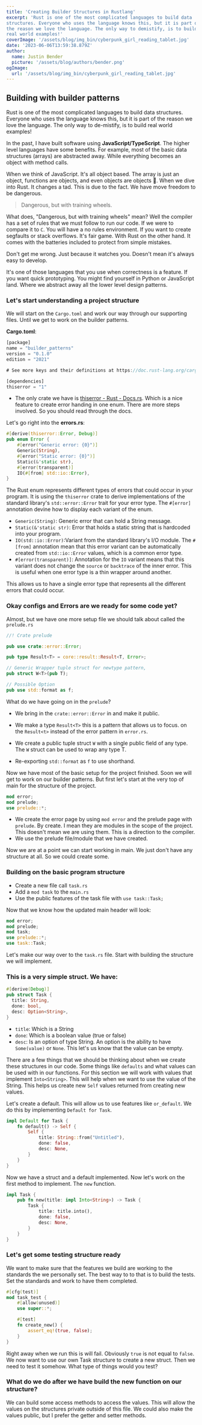 ```yaml
---
title: 'Creating Builder Structures in Rustlang'
excerpt: 'Rust is one of the most complicated languages to build data
structures. Everyone who uses the language knows this, but it is part of
the reason we love the language. The only way to demistify, is to build
real world examples!'
coverImage: '/assets/blog/img_bin/cyberpunk_girl_reading_tablet.jpg'
date: '2023-06-06T13:59:38.879Z'
author:
  name: Justin Bender
  picture: '/assets/blog/authors/bender.png'
ogImage:
  url: '/assets/blog/img_bin/cyberpunk_girl_reading_tablet.jpg'
---
```


## Building with builder patterns

Rust is one of the most complicated languages to build data
structures. Everyone who uses the language knows this, but it is part of
the reason we love the language. The only way to de-mistify, is to build
real world examples!

In the past, I have built software using **JavaScript/TypeScript**. The
higher level languages have some benefits. For example, most of the
basic data structures (arrays) are abstracted away. While everything
becomes an object with method calls.

When we think of JavaScript. It's all object based. The array is just an
object, functions are objects, and even objects are objects 🧙.
When we dive into Rust. It changes a tad. This is due to the fact. We
have move freedom to be dangerous.

> Dangerous, but with training wheels.

What does, "Dangerous, but with training wheels" mean? Well the compiler
has a set of rules that we must follow to run our code. If we were to
compare it to `C`. You will have a no rules environment. If you want to
create segfaults or stack overflows. It's fair game. With Rust on the
other hand. It comes with the batteries included to protect from simple
mistakes.

Don't get me wrong. Just because it watches you. Doesn't mean it's
always easy to develop.

It's one of those languages that you use when correctness is a feature.
If you want quick prototyping. You might find yourself in Python or
JavaScript land. Where we abstract away all the lower level design
patterns.

### Let's start understanding a project structure

We will start on the `Cargo.toml` and work our way through our
supporting files. Until we get to work on the builder patterns.

**Cargo.toml**:

```rust
[package]
name = "builder_patterns"
version = "0.1.0"
edition = "2021"

# See more keys and their definitions at https://doc.rust-lang.org/cargo/reference/manifest.html

[dependencies]
thiserror = "1"
```

* The only crate we have is [thiserror - Rust -
  Docs.rs](https://docs.rs/thiserror/latest/thiserror/). Which is a nice
  feature to create error handing in one enum. There are more steps
  involved. So you should read through the docs.

Let's go right into the **errors.rs**:

```rust
#[derive(thiserror::Error, Debug)]
pub enum Error {
    #[error("Generic error: {0}")]
    Generic(String),
    #[error("Static error: {0}")]
    Static(&'static str),
    #[error(transparent)]
    IO(#[from] std::io::Error),
}
```

The Rust enum represents different types of errors that could occur in
your program. It is using the `thiserror` crate to derive
implementations of the standard library's `std::error::Error` trait for
your error type. The `#[error]` annotation devine how to display each
variant of the enum.

* `Generic(String)`: Generic error that can hold a String message.
* `Static(&'static str)`: Error that holds a static string that is
  hardcoded into your program.
* `IO(std::io::Error)`:Variant from the standard library's I/O module.
  The `#[from]` annotation mean that this error variant can be
  automatically created from `std::io::Error` values, which is a common
  error type.
* `#[error(transparent)]`: Annotation for the `IO` variant means that
  this variant does not change the `source` or `backtrace` of the inner
  error. This is useful when one error type is a thin wrapper around
  another.

This allows us to have a single error type that represents all the
different errors that could occur.

### Okay configs and Errors are we ready for some code yet?

Almost, but we have one more setup file we should talk about called the
`prelude.rs`

```rust
//! Crate prelude

pub use crate::error::Error;

pub type Result<T> = core::result::Result<T, Error>;

// Generic Wrapper tuple struct for newtype pattern,
pub struct W<T>(pub T);

// Possible Option
pub use std::format as f;
```

What do we have going on in the `prelude`?

* We bring in the `crate::error::Error` in and make it public.
* We make a type `Result<T>` this is a pattern that allows us to focus.
  on the `Result<t>` instead of the error pattern in `error.rs`.

* We create a public tuple struct `W` with a single public field of any
  type. The `W` struct can be used to wrap any type T.
* Re-exporting `std::format` as `f` to use shorthand.

Now we have most of the basic setup for the project finished. Soon we
will get to work on our builder patterns. But first let's start at the
very top of main for the structure of the project.

```rust
mod error;
mod prelude;
use prelude::*;
```

* We create the error page by using `mod error` and the prelude page
  with `prelude`. By create. I mean they are modules in the scope of the
  project. This doesn't mean we are using them. This is a direction to
  the compiler.
* We use the prelude file/module that we have created.

Now we are at a point we can start working in main. We just don't have
any structure at all. So we could create some.

### Building on the basic program structure

* Create a new file call `task.rs`
* Add a `mod task` to the `main.rs`
* Use the public features of the task file with `use task::Task;`

Now that we know how the updated main header will look:

```rust
mod error;
mod prelude;
mod task;
use prelude::*;
use task::Task;
```

Let's make our way over to the `task.rs` file. Start with building the
structure we will implement.

### This is a very simple struct. We have:

```rust
#[derive(Debug)]
pub struct Task {
  title: String,
  done: bool,
  desc: Option<String>,
}
```

* `title`: Which is a String
* `done`: Which is a boolean value (true or false)
* `desc`: Is an option of type String. An option is the ability to have
  `Some(value)` or `None`. This let's us know that the value can be
  empty.

There are a few things that we should be thinking about when we create
these structures in our code. Some things like `defaults` and what
values can be used with in our functions. For this section we will work
with values that implement `Into<String>`. This will help when we want
to use the value of the String. This helps us create new `Self` values
returned from creating new values.

Let's create a default. This will allow us to use features like
`or_default`. We do this by implementing `Default for Task`.

```rust
impl Default for Task {
    fn default() -> Self {
        Self {
            title: String::from("Untitled"),
            done: false,
            desc: None,
        }
    }
}
```

Now we have a struct and a default implemented. Now let's work on the
first method to implement. The `new` function.

```rust
impl Task {
    pub fn new(title: impl Into<String>) -> Task {
        Task {
            title: title.into(),
            done: false,
            desc: None,
        }
    }
}
```

### Let's get some testing structure ready

We want to make sure that the features we build are working to the
standards the we personally set. The best way to to that is to build the
tests. Set the standards and work to have them completed.

```rust
#[cfg(test)]
mod task_test {
    #[allow(unused)]
    use super::*;

    #[test]
    fn create_new() {
        assert_eq!(true, false);
    }
}
```

Right away when we run this is will fail. Obviously `true` is not equal
to `false`. We now want to use our own Task structure to create a new
struct. Then we need to test it somehow. What type of things would you
test?

### What do we do after we have build the new function on our structure?

We can build some access methods to access the values. This will allow
the values on the structures private outside of this file. We could also
make the values public, but I prefer the getter and setter methods.

```rust

```
